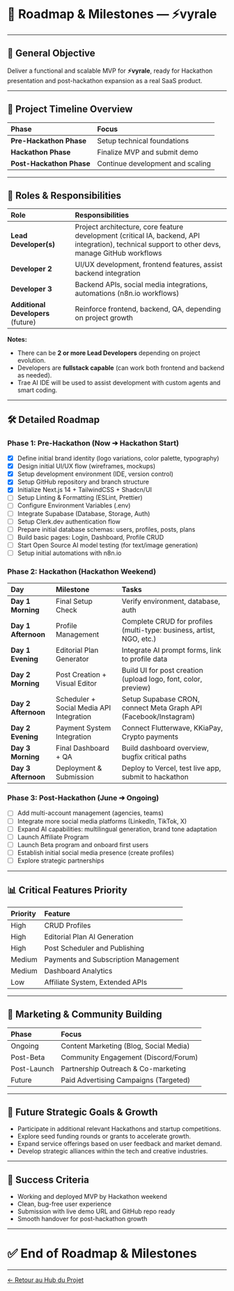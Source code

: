 # 🚀 Roadmap & Milestones — ⚡vyrale

---

## 🌟 General Objective

Deliver a functional and scalable MVP for **⚡vyrale**, ready for Hackathon presentation and post-hackathon expansion as a real SaaS product.

---

## 📅 Project Timeline Overview

| Phase                    | Focus                            |
| :----------------------- | :------------------------------- |
| **Pre-Hackathon Phase**  | Setup technical foundations      |
| **Hackathon Phase**      | Finalize MVP and submit demo     |
| **Post-Hackathon Phase** | Continue development and scaling |

---

## 💪 Roles & Responsibilities

| Role                               | Responsibilities                                                                                                                                 |
| :--------------------------------- | :----------------------------------------------------------------------------------------------------------------------------------------------- |
| **Lead Developer(s)**              | Project architecture, core feature development (critical IA, backend, API integration), technical support to other devs, manage GitHub workflows |
| **Developer 2**                    | UI/UX development, frontend features, assist backend integration                                                                                 |
| **Developer 3**                    | Backend APIs, social media integrations, automations (n8n.io workflows)                                                                          |
| **Additional Developers** (future) | Reinforce frontend, backend, QA, depending on project growth                                                                                     |

**Notes:**

- There can be **2 or more Lead Developers** depending on project evolution.
- Developers are **fullstack capable** (can work both frontend and backend as needed).
- Trae AI IDE will be used to assist development with custom agents and smart coding.

---

## 🛠 Detailed Roadmap

### Phase 1: Pre-Hackathon (Now ➔ Hackathon Start)

- [x] Define initial brand identity (logo variations, color palette, typography)
- [x] Design initial UI/UX flow (wireframes, mockups)
- [x] Setup development environment (IDE, version control)
- [x] Setup GitHub repository and branch structure
- [x] Initialize Next.js 14 + TailwindCSS + Shadcn/UI
- [ ] Setup Linting & Formatting (ESLint, Prettier)
- [ ] Configure Environment Variables (.env)
- [ ] Integrate Supabase (Database, Storage, Auth)
- [ ] Setup Clerk.dev authentication flow
- [ ] Prepare initial database schemas: users, profiles, posts, plans
- [ ] Build basic pages: Login, Dashboard, Profile CRUD
- [ ] Start Open Source AI model testing (for text/image generation)
- [ ] Setup initial automations with n8n.io

### Phase 2: Hackathon (Hackathon Weekend)

| Day                 | Milestone                                | Tasks                                                                |
| :------------------ | :--------------------------------------- | :------------------------------------------------------------------- |
| **Day 1 Morning**   | Final Setup Check                        | Verify environment, database, auth                                   |
| **Day 1 Afternoon** | Profile Management                       | Complete CRUD for profiles (multi-type: business, artist, NGO, etc.) |
| **Day 1 Evening**   | Editorial Plan Generator                 | Integrate AI prompt forms, link to profile data                      |
| **Day 2 Morning**   | Post Creation + Visual Editor            | Build UI for post creation (upload logo, font, color, preview)       |
| **Day 2 Afternoon** | Scheduler + Social Media API Integration | Setup Supabase CRON, connect Meta Graph API (Facebook/Instagram)     |
| **Day 2 Evening**   | Payment System Integration               | Connect Flutterwave, KKiaPay, Crypto payments                        |
| **Day 3 Morning**   | Final Dashboard + QA                     | Build dashboard overview, bugfix critical paths                      |
| **Day 3 Afternoon** | Deployment & Submission                  | Deploy to Vercel, test live app, submit to hackathon                 |

### Phase 3: Post-Hackathon (June ➔ Ongoing)

- [ ] Add multi-account management (agencies, teams)
- [ ] Integrate more social media platforms (LinkedIn, TikTok, X)
- [ ] Expand AI capabilities: multilingual generation, brand tone adaptation
- [ ] Launch Affiliate Program
- [ ] Launch Beta program and onboard first users
- [ ] Establish initial social media presence (create profiles)
- [ ] Explore strategic partnerships

---

## 📊 Critical Features Priority

| Priority | Feature                              |
| :------- | :----------------------------------- |
| High     | CRUD Profiles                        |
| High     | Editorial Plan AI Generation         |
| High     | Post Scheduler and Publishing        |
| Medium   | Payments and Subscription Management |
| Medium   | Dashboard Analytics                  |
| Low      | Affiliate System, Extended APIs      |

---

## 🌱 Marketing & Community Building

| Phase       | Focus                                  |
| :---------- | :------------------------------------- |
| Ongoing     | Content Marketing (Blog, Social Media) |
| Post-Beta   | Community Engagement (Discord/Forum)   |
| Post-Launch | Partnership Outreach & Co-marketing    |
| Future      | Paid Advertising Campaigns (Targeted)  |

---

## 🚀 Future Strategic Goals & Growth

- Participate in additional relevant Hackathons and startup competitions.
- Explore seed funding rounds or grants to accelerate growth.
- Expand service offerings based on user feedback and market demand.
- Develop strategic alliances within the tech and creative industries.

---

## 🌟 Success Criteria

- Working and deployed MVP by Hackathon weekend
- Clean, bug-free user experience
- Submission with live demo URL and GitHub repo ready
- Smooth handover for post-hackathon growth

---

# ✅ End of Roadmap & Milestones

---

[← Retour au Hub du Projet](vyrale.md)
